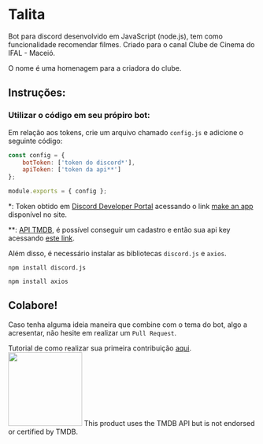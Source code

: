 # Talita

Bot para discord desenvolvido em JavaScript (node.js), tem como funcionalidade recomendar filmes. Criado para o canal Clube de Cinema do IFAL - Maceió. 

O nome é uma homenagem para a criadora do clube.

## Instruções:
### Utilizar o código em seu própiro bot:

Em relação aos tokens, crie um arquivo chamado ```config.js``` e adicione o seguinte código:
```JavaScript
const config = {
    botToken: ['token do discord*'],
    apiToken: ['token da api**'] 
};

module.exports = { config };
```
*: Token obtido em <a href="https://discord.com/developers/docs/intro">Discord Developer Portal</a> acessando o link <a href="https://discord.com/developers/applications">make an app</a> disponível no site.

**: <a href="https://www.themoviedb.org/documentation/api?language=pt-BR">API TMDB</a>, é possível conseguir um cadastro e então sua api key acessando <a href="https://www.themoviedb.org/settings/api">este link</a>.

Além disso, é necessário instalar as bibliotecas ```discord.js``` e ```axios```.

```
npm install discord.js
```
```
npm install axios
```

## Colabore!

Caso tenha alguma ideia maneira que combine com o tema do bot, algo a acresentar, não hesite em realizar um `Pull Request`.

Tutorial de como realizar sua primeira contribuição <a href="https://github.com/firstcontributions/first-contributions/blob/master/translations/README.pt_br.md">aqui</a>.
<img width="150" src="https://www.themoviedb.org/assets/2/v4/logos/v2/blue_long_2-9665a76b1ae401a510ec1e0ca40ddcb3b0cfe45f1d51b77a308fea0845885648.svg"> This product uses the TMDB API but is not endorsed or certified by TMDB.
